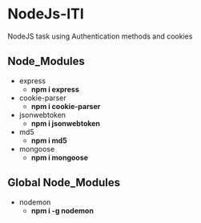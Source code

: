 # NodeJs-ITI
NodeJS task using Authentication methods and cookies 

## Node_Modules
- express  
  - **npm i express**
- cookie-parser 
   - **npm i cookie-parser**
- jsonwebtoken 
  - **npm i jsonwebtoken**
- md5 
  - **npm i md5**
- mongoose 
  - **npm i mongoose**

## Global Node_Modules
- nodemon 
  - **npm i -g nodemon**
